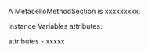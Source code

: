 A MetacelloMethodSection is xxxxxxxxx.Instance Variables	attributes:		<Object>attributes	- xxxxx